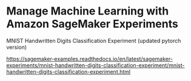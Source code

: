 # Manage Machine Learning with Amazon SageMaker Experiments



MNIST Handwritten Digits Classification Experiment (updated pytorch version)

https://sagemaker-examples.readthedocs.io/en/latest/sagemaker-experiments/mnist-handwritten-digits-classification-experiment/mnist-handwritten-digits-classification-experiment.html





